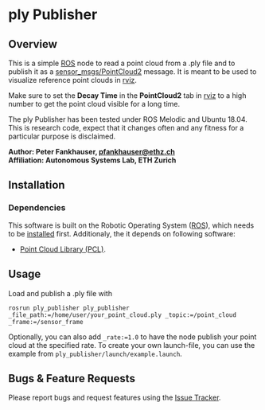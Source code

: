 ply Publisher
======================

Overview
---------------

This is a simple [ROS] node to read a point cloud from a .ply file and to publish it as a [sensor_msgs/PointCloud2] message. It is meant to be used to visualize reference point clouds in [rviz].

Make sure to set the **Decay Time** in the **PointCloud2** tab in [rviz] to a high number to get the point cloud visible for a long time.

The ply Publisher has been tested under ROS Melodic and Ubuntu 18.04. This is research code, expect that it changes often and any fitness for a particular purpose is disclaimed.

**Author: Peter Fankhauser, pfankhauser@ethz.ch<br />
Affiliation: Autonomous Systems Lab, ETH Zurich**


Installation
------------

### Dependencies

This software is built on the Robotic Operating System ([ROS]), which needs to be [installed](http://wiki.ros.org) first. Additionaly, the it depends on following software:

- [Point Cloud Library (PCL)](http://pointclouds.org/).


Usage
------------

Load and publish a .ply file with

    rosrun ply_publisher ply_publisher _file_path:=/home/user/your_point_cloud.ply _topic:=/point_cloud _frame:=/sensor_frame

Optionally, you can also add `_rate:=1.0` to have the node publish your point cloud at the specified rate. To create your own launch-file, you can use the example from `ply_publisher/launch/example.launch`.


Bugs & Feature Requests
------------

Please report bugs and request features using the [Issue Tracker](https://github.com/ethz-asl/ply_publisher/issues).


[ROS]: http://www.ros.org
[rviz]: http://wiki.ros.org/rviz
[sensor_msgs/PointCloud2]: http://docs.ros.org/api/sensor_msgs/html/msg/PointCloud2.html

